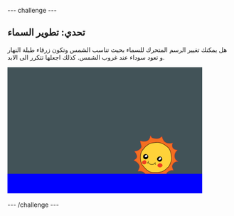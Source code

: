 \--- challenge \---

## تحدي: تطوير السماء

هل يمكنك تغيير الرسم المتحرك للسماء بحيث تناسب الشمس وتكون زرقاء طيلة النهار و تعود سوداء عند غروب الشمس. كذلك اجعلها تتكرر الى الابد.

![لقطة شاشة](images/sunrise-sky-challenge.png)

\--- /challenge \---